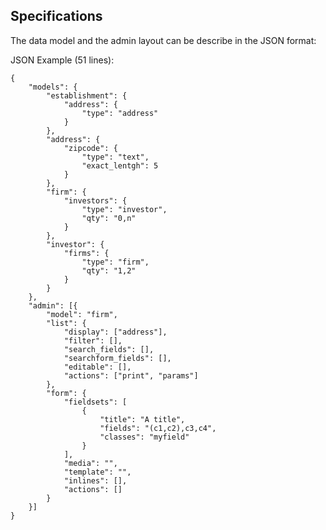 ## Specifications

The data model and the admin layout can be describe in the JSON format:

JSON Example (51 lines):

    {
        "models": {
            "establishment": {
                "address": {
                    "type": "address"
                }
            },
            "address": {
                "zipcode": {
                    "type": "text",
                    "exact_lentgh": 5
                }
            },
            "firm": {
                "investors": {
                    "type": "investor",
                    "qty": "0,n"
                }
            },
            "investor": {
                "firms": {
                    "type": "firm",
                    "qty": "1,2"
                }
            }
        },
        "admin": [{
            "model": "firm",
            "list": {
                "display": ["address"],
                "filter": [],
                "search_fields": [],
                "searchform_fields": [],
                "editable": [],
                "actions": ["print", "params"]
            },
            "form": {
                "fieldsets": [
                    {
                        "title": "A title",
                        "fields": "(c1,c2),c3,c4",
                        "classes": "myfield"
                    }
                ],
                "media": "",
                "template": "",
                "inlines": [],
                "actions": []
            }
        }]
    }
